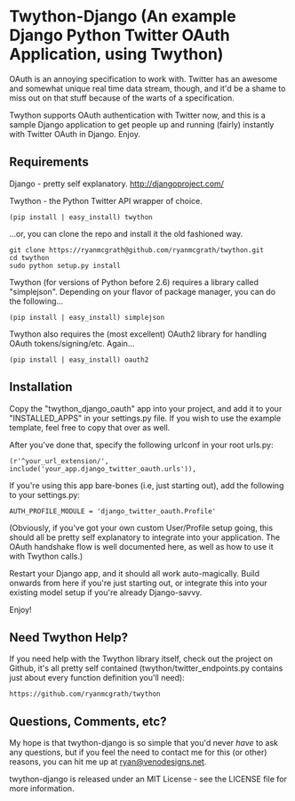 Twython-Django (An example Django Python Twitter OAuth Application, using Twython)
=========================================================================================
OAuth is an annoying specification to work with. Twitter has an awesome and somewhat unique
real time data stream, though, and it'd be a shame to miss out on that stuff because of the warts
of a specification.

Twython supports OAuth authentication with Twitter now, and this is a sample Django application to get
people up and running (fairly) instantly with Twitter OAuth in Django. Enjoy.


Requirements
-----------------------------------------------------------------------------------------------------
Django - pretty self explanatory. http://djangoproject.com/

Twython - the Python Twitter API wrapper of choice.

    (pip install | easy_install) twython

...or, you can clone the repo and install it the old fashioned way.

    git clone https://ryanmcgrath@github.com/ryanmcgrath/twython.git  
    cd twython
    sudo python setup.py install  

Twython (for versions of Python before 2.6) requires a library called
"simplejson". Depending on your flavor of package manager, you can do the following... 

    (pip install | easy_install) simplejson

Twython also requires the (most excellent) OAuth2 library for handling OAuth tokens/signing/etc. Again...

    (pip install | easy_install) oauth2


Installation
-----------------------------------------------------------------------------------------------------
Copy the "twython_django_oauth" app into your project, and add it to your "INSTALLED_APPS" in your
settings.py file. If you wish to use the example template, feel free to copy that over as well.

After you've done that, specify the following urlconf in your root urls.py:

    (r'^your_url_extension/', include('your_app.django_twitter_oauth.urls')),

If you're using this app bare-bones (i.e, just starting out), add the following to your settings.py:

    AUTH_PROFILE_MODULE = 'django_twitter_oauth.Profile'
 
(Obviously, if you've got your own custom User/Profile setup going, this should all be pretty self explanatory
to integrate into your application. The OAuth handshake flow is well documented here, as well as how to use it
with Twython calls.)

Restart your Django app, and it should all work auto-magically. Build onwards from here if you're
just starting out, or integrate this into your existing model setup if you're already Django-savvy.

Enjoy!


Need Twython Help?
-----------------------------------------------------------------------------------------------------
If you need help with the Twython library itself, check out the project on Github, it's all pretty self
contained (twython/twitter_endpoints.py contains just about every function definition you'll need):

    https://github.com/ryanmcgrath/twython

Questions, Comments, etc?
-----------------------------------------------------------------------------------------------------
My hope is that twython-django is so simple that you'd never *have* to ask any questions, but if
you feel the need to contact me for this (or other) reasons, you can hit me up 
at ryan@venodesigns.net.

twython-django is released under an MIT License - see the LICENSE file for more information.
